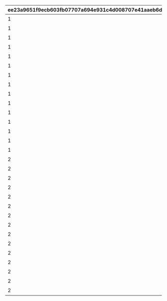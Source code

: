 |ee23a9651f9ecb603fb07707a694e931c4d008707e41aaeb6d83873d34430edb|3600d8a7b2a2626ca1dbac8438ff52601c40d0e20d29c0c869006d821ed10228|38dc26c7a6af5db6e4f7fac4cbdb893b37872a12cfec8dcb2c7d1a8cb0c1885f|85ac7e44fb4140e735e2cbf443a51e1c9be087b5abf1cc4f481b81cd3bbe3736|6da73cd4f7263df6be27f476aa906a2307f6817ab5dc2e96153c298ea358e905|55d10e456e94e04114dea0c01f676217d0cdd3837b8ae36c6ce9542e231ab24d|bcd6c59333bdc723c8a86a237ad623009dfaca41ca46cf65ae3e783b678cd7a8|9503f431bc343c8db208ec680f48cf0a5710671815053efb17a35027b181050b|c0412fd9a63e5dd470cfdbc6395f4d9c939723e413a5b39ffdec606d9864940d|608fd95a6f40b0a1420b45bc50d3ac51c6a38e0aaab3a8daa865d11c7b9bf9d7|f8dbb28d0d68cde5809b29d4486f32a61a5907ebaca9915b7c763108f13aeace|
| --- | --- | --- | --- | --- | --- | --- | --- | --- | --- | --- |
|1|1|0|20062115|10116111|10116|0|207300|0|イワアライグマの生態メモ①|0|
|1|2|0|0|10116112|10116|0|207300|0|イワアライグマの生態メモ②|0|
|1|3|0|0|10116113|10116|0|207300|0|イワアライグマの生態メモ③|0|
|1|4|0|0|10116114|10116|0|207300|0|イワアライグマの生態メモ④|0|
|1|5|8|0|10116115|10116|75|207300|1|洗い物のお師匠さま|91002|
|1|1|0|0|10116121|10116|0|207000|0|ワッパダヌキの生態メモ①|0|
|1|2|0|0|10116122|10116|0|207000|0|ワッパダヌキの生態メモ②|0|
|1|3|0|0|10116123|10116|0|207000|0|ワッパダヌキの生態メモ③|0|
|1|4|0|0|10116124|10116|0|207000|0|ワッパダヌキの生態メモ④|0|
|1|5|8|0|10116125|10116|75|207000|1|小さな再会と一化かし|91002|
|1|1|0|0|10116131|10116|0|305700|0|ゴブリングレートの生態メモ①|0|
|1|2|0|0|10116132|10116|0|305700|0|ゴブリングレートの生態メモ②|0|
|1|3|0|0|10116133|10116|0|305700|0|ゴブリングレートの生態メモ③|0|
|1|4|0|0|10116134|10116|0|305700|0|ゴブリングレートの生態メモ④|0|
|1|5|8|0|10116135|10116|75|305700|1|学びはまず形から|91002|
|2|1|0|20062115|10116211|10116|0|206900|0|スリーピィオウルの生態メモ①|0|
|2|2|0|0|10116212|10116|0|206900|0|スリーピィオウルの生態メモ②|0|
|2|3|0|0|10116213|10116|0|206900|0|スリーピィオウルの生態メモ③|0|
|2|4|0|0|10116214|10116|0|206900|0|スリーピィオウルの生態メモ④|0|
|2|5|8|0|10116215|10116|75|206900|1|天にも昇る寝心地|91002|
|2|1|0|0|10116221|10116|0|304600|0|ライライの生態メモ①|0|
|2|2|0|0|10116222|10116|0|304600|0|ライライの生態メモ②|0|
|2|3|0|0|10116223|10116|0|304600|0|ライライの生態メモ③|0|
|2|4|0|0|10116224|10116|0|304600|0|ライライの生態メモ④|0|
|2|5|8|0|10116225|10116|75|304600|1|それぞれの在り方を大切に|91002|
|2|1|0|0|10116231|10116|0|215300|0|ニャットの生態メモ①|0|
|2|2|0|0|10116232|10116|0|215300|0|ニャットの生態メモ②|0|
|2|3|0|0|10116233|10116|0|215300|0|ニャットの生態メモ③|0|
|2|4|0|0|10116234|10116|0|215300|0|ニャットの生態メモ④|0|
|2|5|8|0|10116235|10116|75|215300|1|あなたが教えてくれたこと|91002|